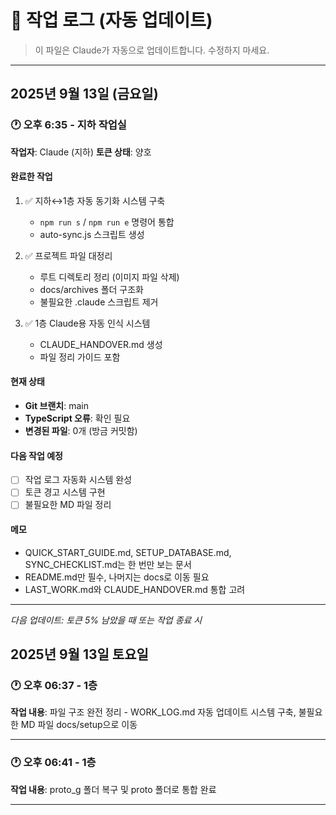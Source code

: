 # 📝 작업 로그 (자동 업데이트)

> 이 파일은 Claude가 자동으로 업데이트합니다. 수정하지 마세요.

---

## 2025년 9월 13일 (금요일)

### 🕐 오후 6:35 - 지하 작업실
**작업자**: Claude (지하)
**토큰 상태**: 양호

#### 완료한 작업
1. ✅ 지하↔1층 자동 동기화 시스템 구축
   - `npm run s` / `npm run e` 명령어 통합
   - auto-sync.js 스크립트 생성

2. ✅ 프로젝트 파일 대정리
   - 루트 디렉토리 정리 (이미지 파일 삭제)
   - docs/archives 폴더 구조화
   - 불필요한 .claude 스크립트 제거

3. ✅ 1층 Claude용 자동 인식 시스템
   - CLAUDE_HANDOVER.md 생성
   - 파일 정리 가이드 포함

#### 현재 상태
- **Git 브랜치**: main
- **TypeScript 오류**: 확인 필요
- **변경된 파일**: 0개 (방금 커밋함)

#### 다음 작업 예정
- [ ] 작업 로그 자동화 시스템 완성
- [ ] 토큰 경고 시스템 구현
- [ ] 불필요한 MD 파일 정리

#### 메모
- QUICK_START_GUIDE.md, SETUP_DATABASE.md, SYNC_CHECKLIST.md는 한 번만 보는 문서
- README.md만 필수, 나머지는 docs로 이동 필요
- LAST_WORK.md와 CLAUDE_HANDOVER.md 통합 고려

---
*다음 업데이트: 토큰 5% 남았을 때 또는 작업 종료 시*
## 2025년 9월 13일 토요일

### 🕐 오후 06:37 - 1층
**작업 내용**: 파일 구조 완전 정리 - WORK_LOG.md 자동 업데이트 시스템 구축, 불필요한 MD 파일 docs/setup으로 이동

---

### 🕐 오후 06:41 - 1층
**작업 내용**: proto_g 폴더 복구 및 proto 폴더로 통합 완료

---
